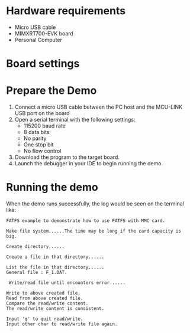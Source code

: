 Hardware requirements
=====================
- Micro USB cable
- MIMXRT700-EVK board
- Personal Computer

Board settings
============

Prepare the Demo
===============
1.  Connect a micro USB cable between the PC host and the MCU-LINK USB port on the board
2.  Open a serial terminal with the following settings:
    - 115200 baud rate
    - 8 data bits
    - No parity
    - One stop bit
    - No flow control
3.  Download the program to the target board.
4.  Launch the debugger in your IDE to begin running the demo.

Running the demo
===============
When the demo runs successfully, the log would be seen on the terminal like:
~~~~~~~~~~~~~~~~~~~~~~~~~~~~~~~~~~~~~~~~~~~~~~~~~~~~~~~~~~~~~~~~~~~~~~~~~~~~~~~~~~
FATFS example to demonstrate how to use FATFS with MMC card.

Make file system......The time may be long if the card capacity is big.

Create directory......

Create a file in that directory......

List the file in that directory......
General file : F_1.DAT.

 Write/read file until encounters error......

Write to above created file.
Read from above created file.
Compare the read/write content.
The read/write content is consistent.

Input 'q' to quit read/write.
Input other char to read/write file again.

~~~~~~~~~~~~~~~~~~~~~~~~~~~~~~~~~~~~~~~~~~~~~~~~~~~~~~~~~~~~~~~~~~~~~~~~~~~~~~~~~~~~~
